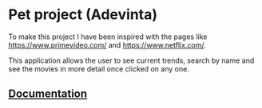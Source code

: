# Pet project (Adevinta)

To make this project I have been inspired with the pages like https://www.primevideo.com/ and https://www.netflix.com/.

This application allows the user to see current trends, search by name and see the movies in more detail once clicked on any one.


## [Documentation](docs/README.md)


